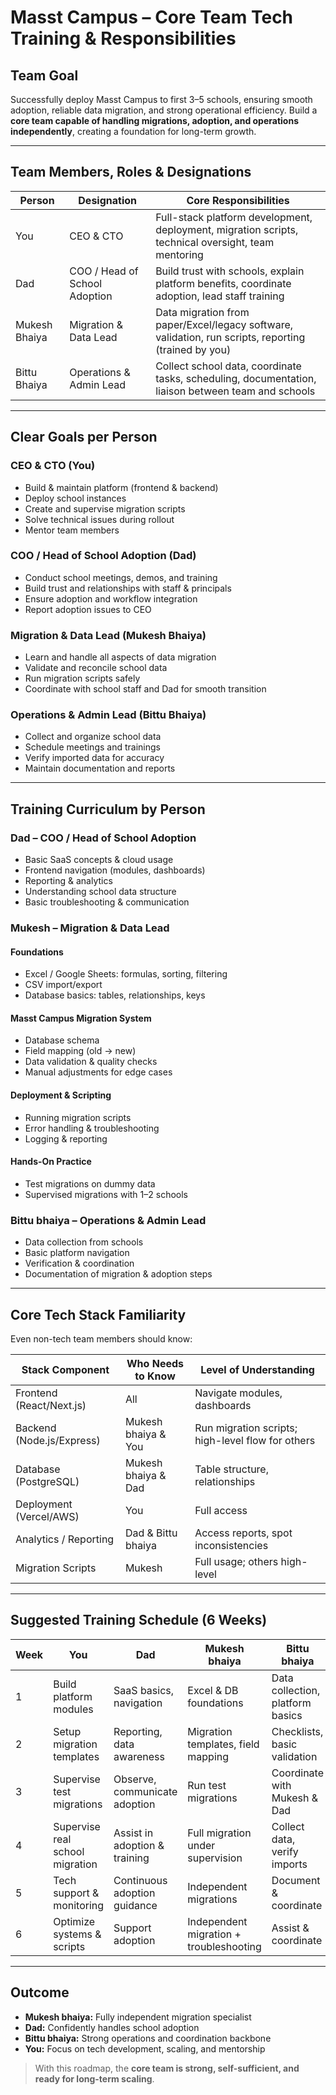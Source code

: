 # Masst Campus – Core Team Tech Training & Responsibilities

## **Team Goal**
Successfully deploy Masst Campus to first 3–5 schools, ensuring smooth adoption, reliable data migration, and strong operational efficiency. Build a **core team capable of handling migrations, adoption, and operations independently**, creating a foundation for long-term growth.

---

## **Team Members, Roles & Designations**

| Person | Designation | Core Responsibilities |
|--------|------------|---------------------|
| You | CEO & CTO | Full-stack platform development, deployment, migration scripts, technical oversight, team mentoring |
| Dad | COO / Head of School Adoption | Build trust with schools, explain platform benefits, coordinate adoption, lead staff training |
| Mukesh Bhaiya | Migration & Data Lead | Data migration from paper/Excel/legacy software, validation, run scripts, reporting (trained by you) |
| Bittu Bhaiya | Operations & Admin Lead | Collect school data, coordinate tasks, scheduling, documentation, liaison between team and schools |

---

## **Clear Goals per Person**

### **CEO & CTO (You)**
- Build & maintain platform (frontend & backend)
- Deploy school instances
- Create and supervise migration scripts
- Solve technical issues during rollout
- Mentor team members

### **COO / Head of School Adoption (Dad)**
- Conduct school meetings, demos, and training
- Build trust and relationships with staff & principals
- Ensure adoption and workflow integration
- Report adoption issues to CEO

### **Migration & Data Lead (Mukesh Bhaiya)**
- Learn and handle all aspects of data migration
- Validate and reconcile school data
- Run migration scripts safely
- Coordinate with school staff and Dad for smooth transition

### **Operations & Admin Lead (Bittu Bhaiya)**
- Collect and organize school data
- Schedule meetings and trainings
- Verify imported data for accuracy
- Maintain documentation and reports

---

## **Training Curriculum by Person**

### **Dad – COO / Head of School Adoption**
- Basic SaaS concepts & cloud usage
- Frontend navigation (modules, dashboards)
- Reporting & analytics
- Understanding school data structure
- Basic troubleshooting & communication

### **Mukesh – Migration & Data Lead**
#### Foundations
- Excel / Google Sheets: formulas, sorting, filtering
- CSV import/export
- Database basics: tables, relationships, keys

#### Masst Campus Migration System
- Database schema
- Field mapping (old → new)
- Data validation & quality checks
- Manual adjustments for edge cases

#### Deployment & Scripting
- Running migration scripts
- Error handling & troubleshooting
- Logging & reporting

#### Hands-On Practice
- Test migrations on dummy data
- Supervised migrations with 1–2 schools

### **Bittu bhaiya – Operations & Admin Lead**
- Data collection from schools
- Basic platform navigation
- Verification & coordination
- Documentation of migration & adoption steps

---

## **Core Tech Stack Familiarity**
Even non-tech team members should know:

| Stack Component | Who Needs to Know | Level of Understanding |
|-----------------|-----------------|----------------------|
| Frontend (React/Next.js) | All | Navigate modules, dashboards |
| Backend (Node.js/Express) | Mukesh bhaiya & You | Run migration scripts; high-level flow for others |
| Database (PostgreSQL) | Mukesh bhaiya & Dad | Table structure, relationships |
| Deployment (Vercel/AWS) | You | Full access |
| Analytics / Reporting | Dad & Bittu bhaiya | Access reports, spot inconsistencies |
| Migration Scripts | Mukesh | Full usage; others high-level |

---

## **Suggested Training Schedule (6 Weeks)**

| Week | You | Dad | Mukesh bhaiya | Bittu bhaiya |
|------|-----|-----|--------|------|
| 1 | Build platform modules | SaaS basics, navigation | Excel & DB foundations | Data collection, platform basics |
| 2 | Setup migration templates | Reporting, data awareness | Migration templates, field mapping | Checklists, basic validation |
| 3 | Supervise test migrations | Observe, communicate adoption | Run test migrations | Coordinate with Mukesh & Dad |
| 4 | Supervise real school migration | Assist in adoption & training | Full migration under supervision | Collect data, verify imports |
| 5 | Tech support & monitoring | Continuous adoption guidance | Independent migrations | Document & coordinate |
| 6 | Optimize systems & scripts | Support adoption | Independent migration + troubleshooting | Assist & coordinate |

---

## **Outcome**
- **Mukesh bhaiya:** Fully independent migration specialist  
- **Dad:** Confidently handles school adoption  
- **Bittu bhaiya:** Strong operations and coordination backbone  
- **You:** Focus on tech development, scaling, and mentorship  

> With this roadmap, the **core team is strong, self-sufficient, and ready for long-term scaling**.
